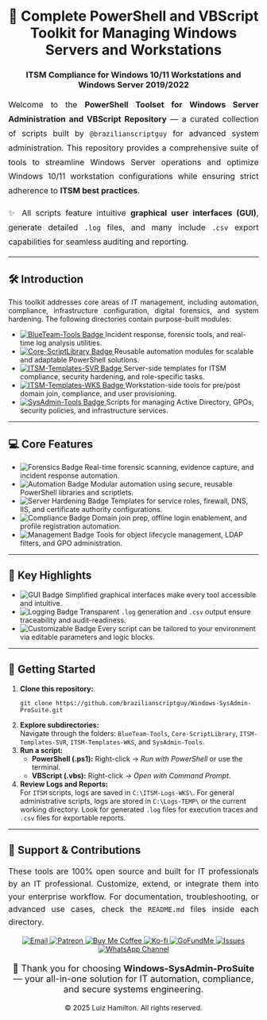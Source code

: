<div align="center">
  <h1>🚀 Complete PowerShell and VBScript Toolkit for Managing Windows Servers and Workstations</h1>
  <h3>ITSM Compliance for Windows 10/11 Workstations and Windows Server 2019/2022</h3>
</div>

<p style="text-align: justify; font-size: 16px; line-height: 1.8;">
  Welcome to the <strong>PowerShell Toolset for Windows Server Administration and VBScript Repository</strong> — a curated collection of scripts built by <code>@brazilianscriptguy</code> for advanced system administration. This repository provides a comprehensive suite of tools to streamline Windows Server operations and optimize Windows 10/11 workstation configurations while ensuring strict adherence to <strong>ITSM best practices</strong>.
</p>

<p style="text-align: justify; font-size: 16px; line-height: 1.8;">
✨ All scripts feature intuitive <strong>graphical user interfaces (GUI)</strong>, generate detailed <code>.log</code> files, and many include <code>.csv</code> export capabilities for seamless auditing and reporting.
</p>

<hr />

<h2>🛠️ Introduction</h2>
<p style="text-align: justify;">
  This toolkit addresses core areas of IT management, including automation, compliance, infrastructure configuration, digital forensics, and system hardening. The following directories contain purpose-built modules:
</p>

<ul>
  <li>
    <a href="https://github.com/brazilianscriptguy/Windows-SysAdmin-ProSuite/tree/main/BlueTeam-Tools" target="_blank" rel="noopener noreferrer">
      <img src="https://img.shields.io/badge/BlueTeam%20Tools-Forensics-orange?style=flat-square&logo=security" alt="BlueTeam-Tools Badge">
    </a>
    <span>Incident response, forensic tools, and real-time log analysis utilities.</span>
  </li>
  <li>
    <a href="https://github.com/brazilianscriptguy/Windows-SysAdmin-ProSuite/tree/main/Core-ScriptLibrary" target="_blank" rel="noopener noreferrer">
      <img src="https://img.shields.io/badge/Core%20ScriptLibrary-Asset-red?style=flat-square&logo=vscode" alt="Core-ScriptLibrary Badge">
    </a>
    <span>Reusable automation modules for scalable and adaptable PowerShell solutions.</span>
  </li>
  <li>
    <a href="https://github.com/brazilianscriptguy/Windows-SysAdmin-ProSuite/tree/main/ITSM-Templates-SVR" target="_blank" rel="noopener noreferrer">
      <img src="https://img.shields.io/badge/ITSM%20Templates-SVR-purple?style=flat-square&logo=server" alt="ITSM-Templates-SVR Badge">
    </a>
    <span>Server-side templates for ITSM compliance, security hardening, and role-specific tasks.</span>
  </li>
  <li>
    <a href="https://github.com/brazilianscriptguy/Windows-SysAdmin-ProSuite/tree/main/ITSM-Templates-WKS" target="_blank" rel="noopener noreferrer">
      <img src="https://img.shields.io/badge/ITSM%20Templates-WKS-green?style=flat-square&logo=windows" alt="ITSM-Templates-WKS Badge">
    </a>
    <span>Workstation-side tools for pre/post domain join, compliance, and user provisioning.</span>
  </li>
  <li>
    <a href="https://github.com/brazilianscriptguy/Windows-SysAdmin-ProSuite/tree/main/SysAdmin-Tools" target="_blank" rel="noopener noreferrer">
      <img src="https://img.shields.io/badge/SysAdmin%20Tools-Management-blue?style=flat-square&logo=windows" alt="SysAdmin-Tools Badge">
    </a>
    <span>Scripts for managing Active Directory, GPOs, security policies, and infrastructure services.</span>
  </li>
</ul>

<hr />

<h2>💻 Core Features</h2>
<ul>
  <li>
    <img src="https://img.shields.io/badge/Forensic%20Analysis-orange?style=flat-square&logo=security" alt="Forensics Badge">
    Real-time forensic scanning, evidence capture, and incident response automation.
  </li>
  <li>
    <img src="https://img.shields.io/badge/PowerShell%20Automation-red?style=flat-square&logo=powershell" alt="Automation Badge">
    Modular automation using secure, reusable PowerShell libraries and scriptlets.
  </li>
  <li>
    <img src="https://img.shields.io/badge/Server%20Hardening-purple?style=flat-square&logo=server" alt="Server Hardening Badge">
    Templates for service roles, firewall, DNS, IIS, and certificate authority configurations.
  </li>
  <li>
    <img src="https://img.shields.io/badge/Workstation%20Compliance-green?style=flat-square&logo=windows" alt="Compliance Badge">
    Domain join prep, offline login enablement, and profile registration automation.
  </li>
  <li>
    <img src="https://img.shields.io/badge/AD%20Management-blue?style=flat-square&logo=microsoft" alt="Management Badge">
    Tools for object lifecycle management, LDAP filters, and GPO administration.
  </li>
</ul>

<hr />

<h2>🌟 Key Highlights</h2>
<ul>
  <li>
    <img src="https://img.shields.io/badge/GUI%20Driven-yellow?style=flat-square&logo=windowsterminal" alt="GUI Badge">
    Simplified graphical interfaces make every tool accessible and intuitive.
  </li>
  <li>
    <img src="https://img.shields.io/badge/Structured%20Logging-orange?style=flat-square&logo=notepadplusplus" alt="Logging Badge">
    Transparent <code>.log</code> generation and <code>.csv</code> output ensure traceability and audit-readiness.
  </li>
  <li>
    <img src="https://img.shields.io/badge/Customizable-green?style=flat-square&logo=gear" alt="Customizable Badge">
    Every script can be tailored to your environment via editable parameters and logic blocks.
  </li>
</ul>

<hr />

<h2>🚀 Getting Started</h2>
<ol>
  <li><strong>Clone this repository:</strong><br>
    <pre><code>git clone https://github.com/brazilianscriptguy/Windows-SysAdmin-ProSuite.git</code></pre>
  </li>
  <li><strong>Explore subdirectories:</strong><br>
    Navigate through the folders: <code>BlueTeam-Tools</code>, <code>Core-ScriptLibrary</code>, <code>ITSM-Templates-SVR</code>, <code>ITSM-Templates-WKS</code>, and <code>SysAdmin-Tools</code>.
  </li>
  <li><strong>Run a script:</strong><br>
    <ul>
      <li><strong>PowerShell (.ps1):</strong> Right-click → <em>Run with PowerShell</em> or use the terminal.</li>
      <li><strong>VBScript (.vbs):</strong> Right-click → <em>Open with Command Prompt</em>.</li>
    </ul>
  </li>
  <li>
  <strong>Review Logs and Reports:</strong><br>
  For <code>ITSM</code> scripts, logs are saved in <code>C:\ITSM-Logs-WKS\</code>.  
  For general administrative scripts, logs are stored in <code>C:\Logs-TEMP\</code> or the current working directory.  
  Look for generated <code>.log</code> files for execution traces and <code>.csv</code> files for exportable reports.
</li>
</ol>

<hr />

<h2>🤝 Support & Contributions</h2>
<p style="text-align: justify; font-size: 16px; line-height: 1.6;">
  These tools are 100% open source and built for IT professionals by an IT professional. Customize, extend, or integrate them into your enterprise workflow.
  For documentation, troubleshooting, or advanced use cases, check the <code>README.md</code> files inside each directory.
</p>

<div align="center" style="margin-top: 15px;">
  <a href="mailto:luizhamilton.lhr@gmail.com" target="_blank">
    <img src="https://img.shields.io/badge/Email-luizhamilton.lhr@gmail.com-D14836?style=for-the-badge&logo=gmail" alt="Email">
  </a>
  <a href="https://www.patreon.com/brazilianscriptguy" target="_blank">
    <img src="https://img.shields.io/badge/Support%20Me-Patreon-red?style=for-the-badge&logo=patreon" alt="Patreon">
  </a>
  <a href="https://buymeacoffee.com/brazilianscriptguy" target="_blank">
    <img src="https://img.shields.io/badge/Buy%20Me%20a%20Coffee-yellow?style=for-the-badge&logo=buymeacoffee" alt="Buy Me Coffee">
  </a>
  <a href="https://ko-fi.com/brazilianscriptguy" target="_blank">
    <img src="https://img.shields.io/badge/Ko--fi-blue?style=for-the-badge&logo=kofi" alt="Ko-fi">
  </a>
  <a href="https://www.gofundme.com/f/brazilianscriptguy" target="_blank">
    <img src="https://img.shields.io/badge/GoFundMe-green?style=for-the-badge&logo=gofundme" alt="GoFundMe">
  </a>
  <a href="https://github.com/brazilianscriptguy/Windows-SysAdmin-ProSuite/issues" target="_blank">
    <img src="https://img.shields.io/badge/Report%20Issues-GitHub-blue?style=for-the-badge&logo=github" alt="Issues">
  </a>
  <a href="https://whatsapp.com/channel/0029VaEgqC50G0XZV1k4Mb1c" target="_blank">
    <img src="https://img.shields.io/badge/Join%20Us-WhatsApp-25D366?style=for-the-badge&logo=whatsapp" alt="WhatsApp Channel">
  </a>
</div>

<p style="text-align: center; font-size: 18px; margin-top: 20px;">
  💼 Thank you for choosing <strong>Windows-SysAdmin-ProSuite</strong> — your all-in-one solution for IT automation, compliance, and secure systems engineering.
</p>

<p align="center">&copy; 2025 Luiz Hamilton. All rights reserved.</p>
